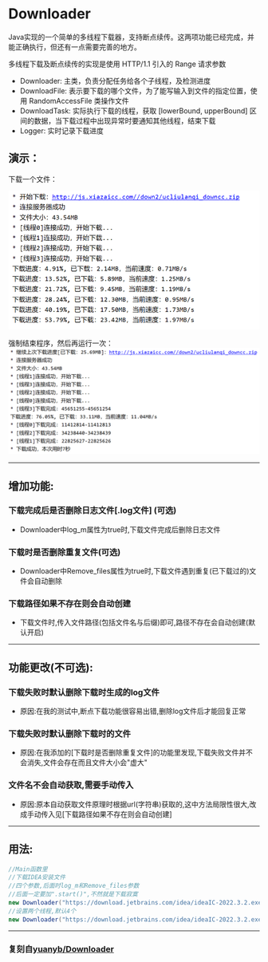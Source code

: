 

# Downloader

Java实现的一个简单的多线程下载器，支持断点续传。这两项功能已经完成，并能正确执行，但还有一点需要完善的地方。

多线程下载及断点续传的实现是使用 HTTP/1.1 引入的 Range 请求参数

- Downloader: 主类，负责分配任务给各个子线程，及检测进度
- DownloadFile: 表示要下载的哪个文件，为了能写输入到文件的指定位置，使用 RandomAccessFile 类操作文件
- DownloadTask: 实际执行下载的线程，获取 [lowerBound, upperBound] 区间的数据，当下载过程中出现异常时要通知其他线程，结束下载
- Logger: 实时记录下载进度



## 演示：

下载一个文件：

![d1](md_image/d1.png)

强制结束程序，然后再运行一次：![d2](md_image/d2.png)

---
## 增加功能:
###  下载完成后是否删除日志文件[.log文件] (可选)
- Downloader中log_m属性为true时,下载文件完成后删除日志文件

### 下载时是否删除重复文件(可选)
- Downloader中Remove_files属性为true时,下载文件遇到重复(已下载过的)文件会自动删除
### 下载路径如果不存在则会自动创建
- 下载文件时,传入文件路径(包括文件名与后缀)即可,路径不存在会自动创建(默认开启)

---
## 功能更改(不可选):
### 下载失败时默认删除下载时生成的log文件
- 原因:在我的测试中,断点下载功能很容易出错,删除log文件后才能回复正常
### 下载失败时默认删除下载时的文件
- 原因:在我添加的[下载时是否删除重复文件]的功能里发现,下载失败文件并不会消失,文件会存在而且文件大小会"虚大"
### 文件名不会自动获取,需要手动传入
- 原因:原本自动获取文件原理时根据url(字符串)获取的,这中方法局限性很大,改成手动传入见[下载路径如果不存在则会自动创建]

---
## 用法:
``````java
//Main函数里
//下载IDEA安装文件
//四个参数,后面时log_m和Remove_files参数
//后面一定要加".start()",不然就是下载寂寞
new Downloader("https://download.jetbrains.com/idea/ideaIC-2022.3.2.exe","Idea.exe",true,false).start();
//设置两个线程,默认4个
new Downloader("https://download.jetbrains.com/idea/ideaIC-2022.3.2.exe",2,"Idea.exe",true,false).start();
``````
---
### 复刻自[yuanyb/Downloader](https://github.com/yuanyb/Downloader)